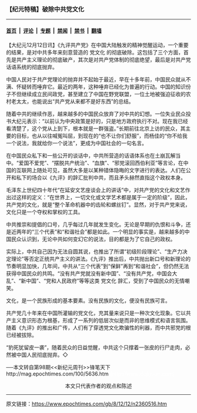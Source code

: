 ### 【纪元特稿】破除中共党文化

---

#### [首页](../../../..?n2360516) &nbsp;|&nbsp; [评论](../../../../../epoch-comment?n2360516) &nbsp;|&nbsp; [专题](../../../../../epoch-special?n2360516) &nbsp;|&nbsp; [禁闻](../../../../../epoch-news?n2360516) &nbsp;|&nbsp; [禁书](../../../../../books?n2360516) &nbsp;|&nbsp; [翻墙](https://github.com/gfw-breaker/nogfw/blob/master/README.md?n2360516)


<div class="post_content" id="artbody" itemprop="articleBody">
 <!-- article content begin -->
 <p>
  【大纪元12月12日讯】《九评共产党》在中国大陆触发的精神觉醒运动，一个重要的结果，是对中共多年来刻意营造的
  <ok href="https://www.epochtimes.com/gb/tag/%E5%85%9A%E6%96%87%E5%8C%96.html">
   党文化
  </ok>
  的彻底破除。这包括了三个方面，首先是共产主义理论的彻底破产，其次是对共产党体制的彻底绝望，最后是对共产党话语系统的彻底抛弃。
 </p>
 <p>
  中国人民对于共产党理论的抛弃并不起始于最近，早在十多年前，中国民众就从不满、怀疑转而唾弃它。最近的两年，这种唾弃已经化为普遍的行动。中国的知识份子不但继续成立民间政党，甚至建立了中国在野党联盟，一位土地被强迫征收的农村老太太，也能说出“共产党从来都不是好东西”的总结。
 </p>
 <p>
  随着中共的继续作恶，越来越多的中国民众放弃了对中共的幻想。一位失业民众投书大纪元表示：“以前认为中央政策是好的，只是地方政府执行不对。现在我已经看清楚了，这个党从上到下，根本就是一群强盗。”长期前往北京上访的民众，其主要的目标，也从以往喊冤叫屈，到现在的“也不让你们舒服”，而杨佳的“你不给我一个说法，我就给你一个说法”，更成为中国社会的一句名言。
 </p>
 <p>
  在中国民众私下和一些公开的谈话中，中共所营造的话语体系也在土崩瓦解当中。“爱国不爱党”、“摆脱共产统治”、“血旗”、“邪党滚回西伯利亚”等言论，在中国的互联网上随处可见，虽然大多是以某种错体隐晦的文字进行的表达。人们在公开和私下的场合以《九评》的辞汇批判中共，而且矛头赫然直指这个政权本身。
 </p>
 <p>
  毛泽东上世纪四十年代“在延安文艺座谈会上的讲话”中，对共产党的文化和文艺作出过这样的定义：“在世界上，一切文化或文学艺术都是属于一定的阶级”，因此，共产党的文化，就是“整个革命机器中的齿轮和螺丝钉”。显然，对于共产党来说，文化只是一个夺权和掌权的工具。
 </p>
 <p>
  中共推崇和提倡的口号，几乎每过几年就发生变化。无论是早期的仇恨和斗争，还是近两年的“三个代表”和“和谐社会”都是如此。一个明显的事实是，越来越多的中国民众认识到，无论中共如何变幻它的说法，目的都是为了它自己的政权。
 </p>
 <p>
  实际上，中共自己因为无法自圆其说，也推出了所谓“初级阶段理论”、“生产力决定理论”等否定正统共产主义的讲法。《九评》推出后，中共抛出新口号和新理论的节奏明显加快，几年间，中共从“三个代表”到“保鲜”再到“和谐社会”，但仍然无法获得中国民众的共鸣。“没有共产党就没有新中国”、“没有共产党，中国会大乱”、“新中国”、“党和人民政府”等等这类
  <ok href="https://www.epochtimes.com/gb/tag/%E5%85%9A%E6%96%87%E5%8C%96.html">
   党文化
  </ok>
  辞汇，受到了中国民众的无情嘲笑。
 </p>
 <p>
  文化，是一个民族形成的基本要素。没有民族的文化，便没有民族可言。
 </p>
 <p>
  共产党几十年来在中国所灌输的党文化，充其量来说只是一种次文化现象。它以共产主义意识形态为根基，形成了一系列的低层次似是而非的思维模式和语言氛围。随着《九评》的推出和广传，人们有了穿透党文化欺骗性的利器，而中共邪党的根已经被拔除。
 </p>
 <p>
  “豹死犹留皮一袭”，随着民众的日益觉醒，中共这个只撑着一张皮的行尸走肉，必然被中国人民彻底抛弃。◇
 </p>
 <p>
  ──本文转自第98期&lt;&lt;新纪元周刊&gt;&gt;锋笔天下
  <br/>
  <ok href=" http://mag.epochtimes.com/100/5636.htm " target="_blank">
   http://mag.epochtimes.com/100/5636.htm
  </ok>
  <font color="#ffffff">
   (http://www.dajiyuan.com)
  </font>
  <br/>
  <center>
   <font class="GY13">
    本文只代表作者的观点和陈述
   </font>
  </center>
 </p>
 <!-- article content end -->
 <div id="below_article_ad">
 </div>
</div>


---

原文链接：https://www.epochtimes.com/gb/8/12/12/n2360516.htm